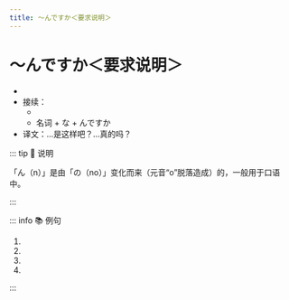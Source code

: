 ```yaml
---
title: ～んですか＜要求说明＞
---
```

            
# ～んですか＜要求说明＞

* <grammer-content sentence="意义：说话人**基于某一前提**，向对方**进一步确认情况**或者**要求对方予以说明**，解释；也表达说话人**吃惊或者疑惑的语气**。" />
* 接续：
  * <grammer-content sentence="动词/形容词**连体形** + んですか" inline />
  * 名词 + な + んですか
* 译文：...是这样吧？...真的吗？

::: tip :bookmark: 说明

「ん（n）」是由「の（no）」变化而来（元音“o”脱落造成）的，一般用于口语中。

:::

::: info :books: 例句

1. <grammer-content id='1-7-5-0' sentence="A: [人民大会堂/じんみんだいかいどう]もここにある**んですか**。" trans='A: 人民大会堂也在这里吧？' />
   <grammer-content id='1-7-5-1' sentence="B: はい、[人民大会堂/じんみんだいかいどう]は[天安門/てんあんもん]の[西側/にしがわ]にあります。" trans='B: 是的，人民大会堂就在天安门的西边。' />
2. <grammer-content id='1-7-5-2' sentence="[顔色/かおいろ]が[悪/わる]いですね。[何/なん]かあった**んですか**。" trans='脸色看上去不太好呢。出啥事儿了么？' />
3. <grammer-content id='1-7-5-3' sentence="あ、アイスクリーム！お[姉/ねえ]ちゃんが[買/か]った**んですか**。" trans='啊！冰激凌！是姐姐买的么？' />
4. <grammer-content id='1-7-5-4' sentence="[李/り]さん、こんな[時間/じかん]にどこへ[行/い]く**んですか**。もう[遅/おそ]いですよ。" trans='小李，这么晚了你要去哪儿？已经迟到了哦。' />

:::
